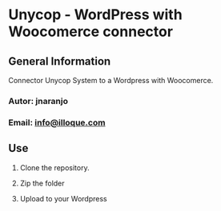 # Unycop - WordPress with Woocomerce connector

## General Information
Connector Unycop System to a Wordpress with Woocomerce.

### Autor: jnaranjo
### Email: info@illoque.com

## Use

1) Clone the repository.

2) Zip the folder

3) Upload to your Wordpress